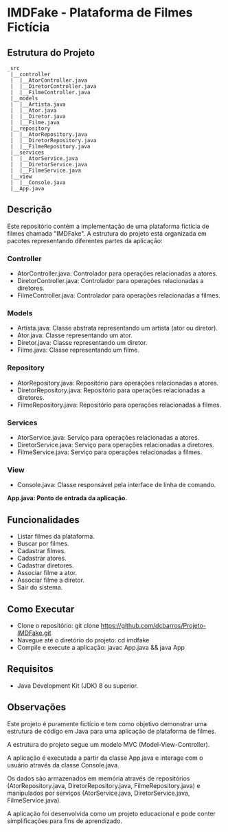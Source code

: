 # IMDFake - Plataforma de Filmes Fictícia

## Estrutura do Projeto
```
_src
 |__controller
 |  |__AtorController.java
 |  |__DiretorController.java
 |  |__FilmeController.java
 |__models
 |  |__Artista.java
 |  |__Ator.java
 |  |__Diretor.java
 |  |__Filme.java
 |__repository
 |  |__AtorRepository.java
 |  |__DiretorRepository.java
 |  |__FilmeRepository.java
 |__services
 |  |__AtorService.java
 |  |__DiretorService.java
 |  |__FilmeService.java
 |__view
 |  |__Console.java
 |__App.java
 ```
## Descrição
Este repositório contém a implementação de uma plataforma fictícia de filmes chamada "IMDFake". A estrutura do projeto está organizada em pacotes representando diferentes partes da aplicação:

### Controller

- AtorController.java: Controlador para operações relacionadas a atores.
- DiretorController.java: Controlador para operações relacionadas a diretores.
- FilmeController.java: Controlador para operações relacionadas a filmes.
  
### Models
- Artista.java: Classe abstrata representando um artista (ator ou diretor).
- Ator.java: Classe representando um ator.
- Diretor.java: Classe representando um diretor.
- Filme.java: Classe representando um filme.
### Repository
- AtorRepository.java: Repositório para operações relacionadas a atores.
- DiretorRepository.java: Repositório para operações relacionadas a diretores.
- FilmeRepository.java: Repositório para operações relacionadas a filmes.
### Services
- AtorService.java: Serviço para operações relacionadas a atores.
- DiretorService.java: Serviço para operações relacionadas a diretores.
- FilmeService.java: Serviço para operações relacionadas a filmes.
### View
- Console.java: Classe responsável pela interface de linha de comando.
  
**App.java: Ponto de entrada da aplicação.**

## Funcionalidades
- Listar filmes da plataforma.
- Buscar por filmes.
- Cadastrar filmes.
- Cadastrar atores.
- Cadastrar diretores.
- Associar filme a ator.
- Associar filme a diretor.
- Sair do sistema.

## Como Executar
- Clone o repositório: git clone https://github.com/dcbarros/Projeto-IMDFake.git
- Navegue até o diretório do projeto: cd imdfake
- Compile e execute a aplicação: javac App.java && java App
## Requisitos
- Java Development Kit (JDK) 8 ou superior.

## Observações
Este projeto é puramente fictício e tem como objetivo demonstrar uma estrutura de código em Java para uma aplicação de plataforma de filmes.

A estrutura do projeto segue um modelo MVC (Model-View-Controller).

A aplicação é executada a partir da classe App.java e interage com o usuário através da classe Console.java.

Os dados são armazenados em memória através de repositórios (AtorRepository.java, DiretorRepository.java, FilmeRepository.java) e manipulados por serviços (AtorService.java, DiretorService.java, FilmeService.java).

A aplicação foi desenvolvida como um projeto educacional e pode conter simplificações para fins de aprendizado.
